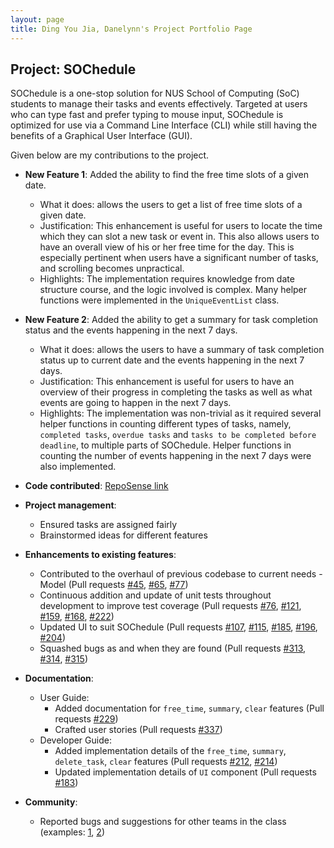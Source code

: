 ```yaml
---
layout: page
title: Ding You Jia, Danelynn's Project Portfolio Page
---
```


## Project: SOChedule

SOChedule is a one-stop solution for NUS School of Computing (SoC) students to manage their tasks and events effectively. Targeted at users who can type fast and prefer typing to mouse input, SOChedule is optimized for use via a Command Line Interface (CLI) while still having the benefits of a Graphical User Interface (GUI).

Given below are my contributions to the project.

* **New Feature 1**: Added the ability to find the free time slots of a given date.
  * What it does: allows the users to get a list of free time slots of a given date.
  * Justification: This enhancement is useful for users to locate the time which they can slot a new task or event in. This also allows users to have an overall view of his or her free time for the day.
    This is especially pertinent when users have a significant number of tasks, and scrolling becomes unpractical.
  * Highlights: The implementation requires knowledge from date structure course, and the logic involved is complex. Many helper functions were implemented in the `UniqueEventList` class.

* **New Feature 2**: Added the ability to get a summary for task completion status and the events happening in the next 7 days.
  * What it does: allows the users to have a summary of task completion status up to current date and the events happening in the next 7 days.
  * Justification: This enhancement is useful for users to have an overview of their progress in completing the tasks as well as what events are going to happen in the next 7 days.
  * Highlights: The implementation was non-trivial as it required several helper functions in counting different types of tasks, namely, `completed tasks`, `overdue tasks` and `tasks to be completed before deadline`,
    to multiple parts of SOChedule. Helper functions in counting the number of events happening in the next 7 days were also implemented.


* **Code contributed**: [RepoSense link](https://nus-cs2103-ay2021s2.github.io/tp-dashboard/?search=&sort=groupTitle&sortWithin=title&timeframe=commit&mergegroup=&groupSelect=groupByRepos&breakdown=true&checkedFileTypes=docs~functional-code~test-code~other&since=&tabOpen=true&tabType=authorship&zFR=false&tabAuthor=icelenaugust&tabRepo=AY2021S2-CS2103-W16-1%2Ftp%5Bmaster%5D&authorshipIsMergeGroup=false&authorshipFileTypes=docs~functional-code~test-code~other&authorshipIsBinaryFileTypeChecked=false)

* **Project management**:
  * Ensured tasks are assigned fairly
  * Brainstormed ideas for different features

* **Enhancements to existing features**:
  * Contributed to the overhaul of previous codebase to current needs - Model (Pull requests [\#45](https://github.com/AY2021S2-CS2103-W16-1/tp/pull/45), [\#65](https://github.com/AY2021S2-CS2103-W16-1/tp/pull/65), [\#77](https://github.com/AY2021S2-CS2103-W16-1/tp/pull/77))
  * Continuous addition and update of unit tests throughout development to improve test coverage (Pull requests [\#76](https://github.com/AY2021S2-CS2103-W16-1/tp/pull/76), [\#121](https://github.com/AY2021S2-CS2103-W16-1/tp/pull/121), [\#159](https://github.com/AY2021S2-CS2103-W16-1/tp/pull/159), [\#168](https://github.com/AY2021S2-CS2103-W16-1/tp/pull/168), [\#222](https://github.com/AY2021S2-CS2103-W16-1/tp/pull/222))
  * Updated UI to suit SOChedule (Pull requests [\#107](https://github.com/AY2021S2-CS2103-W16-1/tp/pull/107), [\#115](https://github.com/AY2021S2-CS2103-W16-1/tp/pull/115), [\#185](https://github.com/AY2021S2-CS2103-W16-1/tp/pull/185), [\#196](https://github.com/AY2021S2-CS2103-W16-1/tp/pull/196), [\#204](https://github.com/AY2021S2-CS2103-W16-1/tp/pull/204))
  * Squashed bugs as and when they are found (Pull requests [\#313](https://github.com/AY2021S2-CS2103-W16-1/tp/pull/313), [\#314](https://github.com/AY2021S2-CS2103-W16-1/tp/pull/314), [\#315](https://github.com/AY2021S2-CS2103-W16-1/tp/pull/315))

* **Documentation**:
  * User Guide:
    * Added documentation for `free_time`, `summary`, `clear` features (Pull requests [\#229](https://github.com/AY2021S2-CS2103-W16-1/tp/pull/229))
    * Crafted user stories (Pull requests [\#337](https://github.com/AY2021S2-CS2103-W16-1/tp/pull/337))
  * Developer Guide:
    * Added implementation details of the `free_time`, `summary`, `delete_task`, `clear` features (Pull requests [\#212](https://github.com/AY2021S2-CS2103-W16-1/tp/pull/212), [\#214](https://github.com/AY2021S2-CS2103-W16-1/tp/pull/214))
    * Updated implementation details of `UI` component (Pull requests [\#183](https://github.com/AY2021S2-CS2103-W16-1/tp/pull/183))

* **Community**:
  * Reported bugs and suggestions for other teams in the class (examples: [1](https://github.com/AY2021S2-CS2103T-T11-2/tp/issues/313), [2](https://github.com/AY2021S2-CS2103T-T11-2/tp/issues/315))